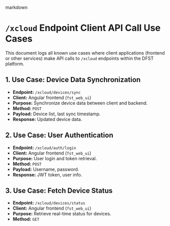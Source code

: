 markdown
# `/xcloud` Endpoint Client API Call Use Cases

This document logs all known use cases where client applications (frontend or other services) make API calls to `/xcloud` endpoints within the DFST platform.

## 1. Use Case: Device Data Synchronization

- **Endpoint:** `/xcloud/devices/sync`
- **Client:** Angular frontend (`fst_web_ui`)
- **Purpose:** Synchronize device data between client and backend.
- **Method:** `POST`
- **Payload:** Device list, last sync timestamp.
- **Response:** Updated device data.

## 2. Use Case: User Authentication

- **Endpoint:** `/xcloud/auth/login`
- **Client:** Angular frontend (`fst_web_ui`)
- **Purpose:** User login and token retrieval.
- **Method:** `POST`
- **Payload:** Username, password.
- **Response:** JWT token, user info.

## 3. Use Case: Fetch Device Status

- **Endpoint:** `/xcloud/devices/status`
- **Client:** Angular frontend (`fst_web_ui`)
- **Purpose:** Retrieve real-time status for devices.
- **Method:** `GET`